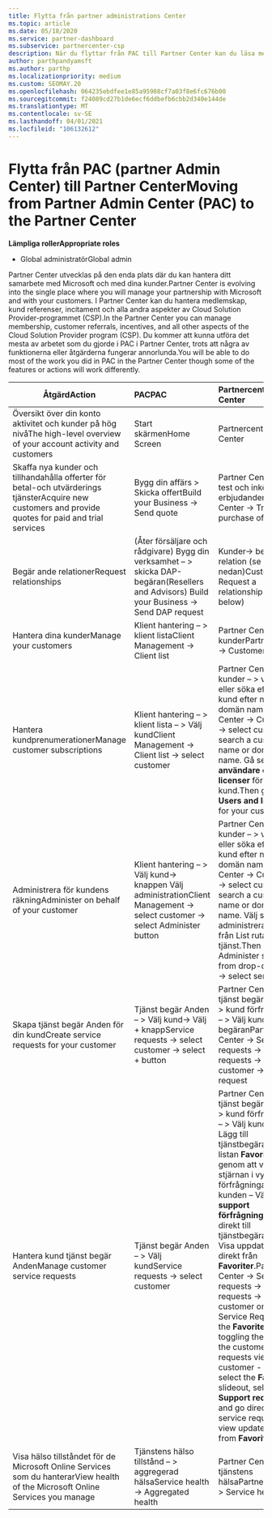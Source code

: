 ```yaml
---
title: Flytta från partner administrations Center
ms.topic: article
ms.date: 05/18/2020
ms.service: partner-dashboard
ms.subservice: partnercenter-csp
description: När du flyttar från PAC till Partner Center kan du läsa mer om hur du hanterar CSP-programmedlemskap, kund hänvisningar, incitament och annat.
author: parthpandyamsft
ms.author: parthp
ms.localizationpriority: medium
ms.custom: SEOMAY.20
ms.openlocfilehash: 064235ebdfee1e85a95908cf7a03f8e6fc676b00
ms.sourcegitcommit: f24089cd27b1de6ecf6ddbefb6cbb2d340e144de
ms.translationtype: MT
ms.contentlocale: sv-SE
ms.lasthandoff: 04/01/2021
ms.locfileid: "106132612"
---
```

# <a name="moving-from-partner-admin-center-pac-to-the-partner-center"></a><span data-ttu-id="453b8-103">Flytta från PAC (partner Admin Center) till Partner Center</span><span class="sxs-lookup"><span data-stu-id="453b8-103">Moving from Partner Admin Center (PAC) to the Partner Center</span></span>

<span data-ttu-id="453b8-104">**Lämpliga roller**</span><span class="sxs-lookup"><span data-stu-id="453b8-104">**Appropriate roles**</span></span>

- <span data-ttu-id="453b8-105">Global administratör</span><span class="sxs-lookup"><span data-stu-id="453b8-105">Global admin</span></span>

<span data-ttu-id="453b8-106">Partner Center utvecklas på den enda plats där du kan hantera ditt samarbete med Microsoft och med dina kunder.</span><span class="sxs-lookup"><span data-stu-id="453b8-106">Partner Center is evolving into the single place where you will manage your partnership with Microsoft and with your customers.</span></span> <span data-ttu-id="453b8-107">I Partner Center kan du hantera medlemskap, kund referenser, incitament och alla andra aspekter av Cloud Solution Provider-programmet (CSP).</span><span class="sxs-lookup"><span data-stu-id="453b8-107">In the Partner Center you can manage membership, customer referrals, incentives, and all other aspects of the Cloud Solution Provider program (CSP).</span></span> <span data-ttu-id="453b8-108">Du kommer att kunna utföra det mesta av arbetet som du gjorde i PAC i Partner Center, trots att några av funktionerna eller åtgärderna fungerar annorlunda.</span><span class="sxs-lookup"><span data-stu-id="453b8-108">You will be able to do most of the work you did in PAC in the Partner Center though some of the features or actions will work differently.</span></span>


|<span data-ttu-id="453b8-109">**Åtgärd**</span><span class="sxs-lookup"><span data-stu-id="453b8-109">**Action**</span></span>   |<span data-ttu-id="453b8-110">**PAC**</span><span class="sxs-lookup"><span data-stu-id="453b8-110">**PAC**</span></span>   |<span data-ttu-id="453b8-111">**Partnercenter**</span><span class="sxs-lookup"><span data-stu-id="453b8-111">**Partner Center**</span></span>   |
|--------------|:--------------|:---------------|
|<span data-ttu-id="453b8-112">Översikt över din konto aktivitet och kunder på hög nivå</span><span class="sxs-lookup"><span data-stu-id="453b8-112">The high-level overview of your account activity and customers</span></span>|<span data-ttu-id="453b8-113">Start skärmen</span><span class="sxs-lookup"><span data-stu-id="453b8-113">Home Screen</span></span>|<span data-ttu-id="453b8-114">Partnercenter</span><span class="sxs-lookup"><span data-stu-id="453b8-114">Partner Center</span></span>|
|<span data-ttu-id="453b8-115">Skaffa nya kunder och tillhandahålla offerter för betal-och utvärderings tjänster</span><span class="sxs-lookup"><span data-stu-id="453b8-115">Acquire new customers and provide quotes for paid and trial services</span></span>|<span data-ttu-id="453b8-116">Bygg din affärs > Skicka offert</span><span class="sxs-lookup"><span data-stu-id="453b8-116">Build your Business -> Send quote</span></span>|<span data-ttu-id="453b8-117">Partner Center – > test och inköps erbjudanden</span><span class="sxs-lookup"><span data-stu-id="453b8-117">Partner Center -> Trials and purchase offers</span></span> |
|<span data-ttu-id="453b8-118">Begär ande relationer</span><span class="sxs-lookup"><span data-stu-id="453b8-118">Request relationships</span></span>|<span data-ttu-id="453b8-119">(Åter försäljare och rådgivare) Bygg din verksamhet – > skicka DAP-begäran</span><span class="sxs-lookup"><span data-stu-id="453b8-119">(Resellers and Advisors) Build your Business -> Send DAP request</span></span>|<span data-ttu-id="453b8-120">Kunder-> begär en relation (se OBS! nedan)</span><span class="sxs-lookup"><span data-stu-id="453b8-120">Customers -> Request a relationship (See note below)</span></span>|
|<span data-ttu-id="453b8-121">Hantera dina kunder</span><span class="sxs-lookup"><span data-stu-id="453b8-121">Manage your customers</span></span>|<span data-ttu-id="453b8-122">Klient hantering – > klient lista</span><span class="sxs-lookup"><span data-stu-id="453b8-122">Client Management -> Client list</span></span>|<span data-ttu-id="453b8-123">Partner Center – > kunder</span><span class="sxs-lookup"><span data-stu-id="453b8-123">Partner Center -> Customers</span></span>|
|<span data-ttu-id="453b8-124">Hantera kundprenumerationer</span><span class="sxs-lookup"><span data-stu-id="453b8-124">Manage customer subscriptions</span></span>|<span data-ttu-id="453b8-125">Klient hantering – > klient lista – > Välj kund</span><span class="sxs-lookup"><span data-stu-id="453b8-125">Client Management -> Client list -> select customer</span></span>|<span data-ttu-id="453b8-126">Partner Center – > kunder – > välja kund eller söka efter en kund efter namn eller domän namn.</span><span class="sxs-lookup"><span data-stu-id="453b8-126">Partner Center -> Customers -> select customer or search a customer by name or domain name.</span></span> <span data-ttu-id="453b8-127">Gå sedan till **användare och licenser** för din kund.</span><span class="sxs-lookup"><span data-stu-id="453b8-127">Then go  to **Users and licenses** for your customer.</span></span>|
|<span data-ttu-id="453b8-128">Administrera för kundens räkning</span><span class="sxs-lookup"><span data-stu-id="453b8-128">Administer on behalf of your customer</span></span>|<span data-ttu-id="453b8-129">Klient hantering – > Välj kund-> knappen Välj administration</span><span class="sxs-lookup"><span data-stu-id="453b8-129">Client Management -> select customer -> select Administer button</span></span>|<span data-ttu-id="453b8-130">Partner Center – > kunder – > välja kund eller söka efter en kund efter namn eller domän namn.</span><span class="sxs-lookup"><span data-stu-id="453b8-130">Partner Center -> Customers -> select customer or search a customer by name or domain name.</span></span> <span data-ttu-id="453b8-131">Välj sedan administrera tjänster från List rutan – > Välj tjänst.</span><span class="sxs-lookup"><span data-stu-id="453b8-131">Then select Administer services from drop-down list -> select service.</span></span>|
|<span data-ttu-id="453b8-132">Skapa tjänst begär Anden för din kund</span><span class="sxs-lookup"><span data-stu-id="453b8-132">Create service requests for your customer</span></span>|<span data-ttu-id="453b8-133">Tjänst begär Anden – > Välj kund-> Välj + knapp</span><span class="sxs-lookup"><span data-stu-id="453b8-133">Service requests -> select customer -> select + button</span></span> | <span data-ttu-id="453b8-134">Partner Center – > tjänst begär Anden – > kund förfrågningar – > Välj kund-> ny begäran</span><span class="sxs-lookup"><span data-stu-id="453b8-134">Partner Center -> Service requests -> Customer requests -> select customer -> New request</span></span>|
|<span data-ttu-id="453b8-135">Hantera kund tjänst begär Anden</span><span class="sxs-lookup"><span data-stu-id="453b8-135">Manage customer service requests</span></span>| <span data-ttu-id="453b8-136">Tjänst begär Anden – > Välj kund</span><span class="sxs-lookup"><span data-stu-id="453b8-136">Service requests -> select customer</span></span>|<span data-ttu-id="453b8-137">Partner Center – > tjänst begär Anden – > kund förfrågningar – > Välj kund eller Lägg till tjänstbegäran till listan **Favoriter** genom att växla stjärnan i vyn kund förfrågningar för kunden – Välj fliken **support förfrågningar** och gå direkt  till tjänstbegäran – eller Visa uppdateringar direkt från **Favoriter**.</span><span class="sxs-lookup"><span data-stu-id="453b8-137">Partner Center -> Service requests -> Customer requests -> select customer or add the Service Request to the **Favorites** list by toggling the star in the customer requests view for the customer - then select the **Favorites** slideout, select the **Support requests** tab and go directly to the service request - or view updates directly from **Favorites**.</span></span>|
|<span data-ttu-id="453b8-138">Visa hälso tillståndet för de Microsoft Online Services som du hanterar</span><span class="sxs-lookup"><span data-stu-id="453b8-138">View health of the Microsoft Online Services you manage</span></span>|<span data-ttu-id="453b8-139">Tjänstens hälso tillstånd – > aggregerad hälsa</span><span class="sxs-lookup"><span data-stu-id="453b8-139">Service health -> Aggregated health</span></span>|<span data-ttu-id="453b8-140">Partner Center – > tjänstens hälsa</span><span class="sxs-lookup"><span data-stu-id="453b8-140">Partner Center -> Service health</span></span>|

